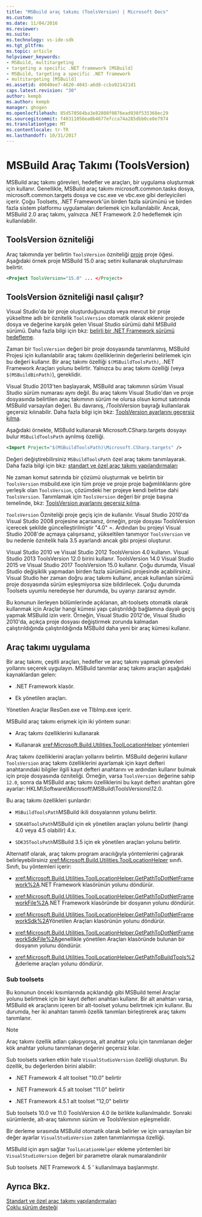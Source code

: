 ```yaml
---
title: "MSBuild araç takımı (ToolsVersion) | Microsoft Docs"
ms.custom: 
ms.date: 11/04/2016
ms.reviewer: 
ms.suite: 
ms.technology: vs-ide-sdk
ms.tgt_pltfrm: 
ms.topic: article
helpviewer_keywords:
- MSBuild, multitargeting
- targeting a specific .NET framework [MSBuild]
- MSBuild, targeting a specific .NET framework
- multitargeting [MSBuild]
ms.assetid: 40040ee7-4620-4043-a6d8-ccba921421d1
caps.latest.revision: "30"
author: kempb
ms.author: kempb
manager: ghogen
ms.openlocfilehash: 85d570564ba3e82808f0876ead938f535368ec29
ms.sourcegitcommit: f40311056ea0b4677efcca74a285dbb0ce0e7974
ms.translationtype: MT
ms.contentlocale: tr-TR
ms.lasthandoff: 10/31/2017
---
```

# <a name="msbuild-toolset-toolsversion"></a>MSBuild Araç Takımı (ToolsVersion)
MSBuild araç takımı görevleri, hedefler ve araçları, bir uygulama oluşturmak için kullanır. Genellikle, MSBuild araç takımı microsoft.common.tasks dosya, microsoft.common.targets dosya ve csc.exe ve vbc.exe gibi derleyicileri içerir. Çoğu Toolsets, .NET Framework'ün birden fazla sürümünü ve birden fazla sistem platformu uygulamaları derlemek için kullanılabilir. Ancak, MSBuild 2.0 araç takımı, yalnızca .NET Framework 2.0 hedeflemek için kullanılabilir.  
  
## <a name="toolsversion-attribute"></a>ToolsVersion özniteliği  
 Araç takımında yer belirtin `ToolsVersion` özniteliği [proje](../msbuild/project-element-msbuild.md) proje öğesi. Aşağıdaki örnek proje MSBuild 15.0 araç setini kullanarak oluşturulması belirtir.  
  
```xml  
<Project ToolsVersion="15.0" ... </Project>  
```  
  
## <a name="how-the-toolsversion-attribute-works"></a>ToolsVersion özniteliği nasıl çalışır?  
 Visual Studio'da bir proje oluşturduğunuzda veya mevcut bir proje yükseltme adlı bir öznitelik `ToolsVersion` otomatik olarak eklenir projede dosya ve değerine karşılık gelen Visual Studio sürümü dahil MSBuild sürümü. Daha fazla bilgi için bkz: [belirli bir .NET Framework sürümü hedefleme](../ide/targeting-a-specific-dotnet-framework-version.md).  
  
 Zaman bir `ToolsVersion` değeri bir proje dosyasında tanımlanmış, MSBuild Projesi için kullanılabilir araç takımı özelliklerinin değerlerini belirlemek için bu değeri kullanır. Bir araç takımı özelliği `$(MSBuildToolsPath)`, .NET Framework Araçları yolunu belirtir. Yalnızca bu araç takımı özelliği (veya `$(MSBuildBinPath)`), gereklidir.  
  
 Visual Studio 2013'ten başlayarak, MSBuild araç takımının sürüm Visual Studio sürüm numarası aynı değil. Bu araç takımı Visual Studio'dan ve proje dosyasında belirtilen araç takımının sürüm ne olursa olsun komut satırında MSBuild varsayılan değeri.  Bu davranış, /ToolsVersion bayrağı kullanılarak geçersiz kılınabilir. Daha fazla bilgi için bkz: [ToolsVersion ayarlarını geçersiz kılma](../msbuild/overriding-toolsversion-settings.md).  
  
 Aşağıdaki örnekte, MSBuild kullanarak Microsoft.CSharp.targets dosyayı bulur `MSBuildToolsPath` ayrılmış özelliği.  
  
```xml  
<Import Project="$(MSBuildToolsPath)\Microsoft.CSharp.targets" />  
```  
  
 Değeri değiştirebilirsiniz `MSBuildToolsPath` özel araç takımı tanımlayarak. Daha fazla bilgi için bkz: [standart ve özel araç takımı yapılandırmaları](../msbuild/standard-and-custom-toolset-configurations.md)  
  
 Ne zaman komut satırında bir çözümü oluşturmak ve belirtin bir `ToolsVersion` msbuild.exe için tüm proje ve proje proje bağımlılıklarını göre yerleşik olan `ToolsVersion`, çözümdeki her projeye kendi belirtse dahi `ToolsVersion`. Tanımlamak için `ToolsVersion` değeri bir proje başına temelinde, bkz: [ToolsVersion ayarlarını geçersiz kılma](../msbuild/overriding-toolsversion-settings.md).  
  
 `ToolsVersion` Özniteliği proje geçiş için de kullanılır. Visual Studio 2010'da Visual Studio 2008 projesine açarsanız, örneğin, proje dosyası ToolsVersion içerecek şekilde güncelleştirilmiştir "4.0" =. Ardından bu projeyi Visual Studio 2008'de açmaya çalışırsanız, yükseltilen tanımıyor `ToolsVersion` ve bu nedenle öznitelik hala 3.5 ayarlandı ancak gibi projesi oluşturur.  
  
 Visual Studio 2010 ve Visual Studio 2012 ToolsVersion 4.0 kullanın. Visual Studio 2013 ToolsVersion 12.0 birini kullanır. ToolsVersion 14.0 Visual Studio 2015 ve Visual Studio 2017 ToolsVersion 15.0 kullanır. Çoğu durumda, Visual Studio değişiklik yapmadan birden fazla sürümünü projesinde açabilirsiniz. Visual Studio her zaman doğru araç takımı kullanır, ancak kullanılan sürümü proje dosyasında sürüm eşleşmiyorsa size bildirilecek. Çoğu durumda Toolsets uyumlu neredeyse her durumda, bu uyarıyı zararsız aynıdır.  
  
 Bu konunun ilerleyen bölümlerinde açıklanan, alt-toolsets otomatik olarak kullanmak için Araçlar hangi kümesi yapı çalıştırıldığı bağlamına dayalı geçiş yapmak MSBuild izin verir. Örneğin, Visual Studio 2012'de, Visual Studio 2010'da, açıkça proje dosyası değiştirmek zorunda kalmadan çalıştırıldığında çalıştırıldığında MSBuild daha yeni bir araç kümesi kullanır.  
  
## <a name="toolset-implementation"></a>Araç takımı uygulama  
 Bir araç takımı, çeşitli araçları, hedefler ve araç takımı yapmak görevleri yollarını seçerek uygulayın. MSBuild tanımlar araç takımı araçları aşağıdaki kaynaklardan gelen:  
  
-   .NET Framework klasör.  
  
-   Ek yönetilen araçları.  
  
 Yönetilen Araçlar ResGen.exe ve TlbImp.exe içerir.  
  
 MSBuild araç takımı erişmek için iki yöntem sunar:  
  
-   Araç takımı özelliklerini kullanarak  
  
-   Kullanarak <xref:Microsoft.Build.Utilities.ToolLocationHelper> yöntemleri  
  
 Araç takımı özelliklerini araçları yollarını belirtin. MSBuild değerini kullanır `ToolsVersion` araç takımı özelliklerini ayarlamak için kayıt defteri anahtarındaki bilgiler ilgili kayıt defteri anahtarını ve ardından kullanır bulmak için proje dosyasında özniteliği. Örneğin, varsa `ToolsVersion` değerine sahip `12.0`, sonra da MSBuild araç takımı özelliklerini bu kayıt defteri anahtarı göre ayarlar: HKLM\Software\Microsoft\MSBuild\ToolsVersions\12.0.  
  
 Bu araç takımı özellikleri şunlardır:  
  
-   `MSBuildToolsPath`MSBuild ikili dosyalarının yolunu belirtir.  
  
-   `SDK40ToolsPath`MSBuild için ek yönetilen araçları yolunu belirtir (hangi 4.0 veya 4.5 olabilir) 4.x.  
  
-   `SDK35ToolsPath`MSBuild 3.5 için ek yönetilen araçları yolunu belirtir.  
  
 Alternatif olarak, araç takımı program aracılığıyla yöntemlerini çağırarak belirleyebilirsiniz <xref:Microsoft.Build.Utilities.ToolLocationHelper> sınıfı. Sınıfı, bu yöntemleri içerir:  
  
-   <xref:Microsoft.Build.Utilities.ToolLocationHelper.GetPathToDotNetFramework%2A>.NET Framework klasörünün yolunu döndürür.  
  
-   <xref:Microsoft.Build.Utilities.ToolLocationHelper.GetPathToDotNetFrameworkFile%2A>.NET Framework klasöründe bir dosyanın yolunu döndürür.  
  
-   <xref:Microsoft.Build.Utilities.ToolLocationHelper.GetPathToDotNetFrameworkSdk%2A>Yönetilen Araçları klasörünün yolunu döndürür.  
  
-   <xref:Microsoft.Build.Utilities.ToolLocationHelper.GetPathToDotNetFrameworkSdkFile%2A>genellikle yönetilen Araçları klasöründe bulunan bir dosyanın yolunu döndürür.  
  
-   <xref:Microsoft.Build.Utilities.ToolLocationHelper.GetPathToBuildTools%2A>derleme araçları yolunu döndürür.  
  
### <a name="sub-toolsets"></a>Sub toolsets  
 Bu konunun önceki kısımlarında açıklandığı gibi MSBuild temel Araçlar yolunu belirtmek için bir kayıt defteri anahtarı kullanır. Bir alt anahtarı varsa, MSBuild ek araçlarını içeren bir alt-toolset yolunu belirtmek için kullanır. Bu durumda, her iki anahtarı tanımlı özellik tanımları birleştirerek araç takımı tanımlanır.  
  
> [!NOTE]
>  Araç takımı özellik adları çakışıyorsa, alt anahtar yolu için tanımlanan değer kök anahtar yolunu tanımlanan değerini geçersiz kılar.  
  
 Sub toolsets varken etkin hale `VisualStudioVersion` özelliği oluşturun. Bu özellik, bu değerlerden birini alabilir:  
  
-   .NET Framework 4 alt toolset "10.0" belirtir  
  
-   .NET Framework 4.5 alt toolset "11.0" belirtir  
  
-   .NET Framework 4.5.1 alt toolset "12,0" belirtir  
  
 Sub toolsets 10.0 ve 11.0 ToolsVersion 4.0 ile birlikte kullanılmalıdır. Sonraki sürümlerde, alt-araç takımının sürüm ve ToolsVersion eşleşmelidir.  
  
 Bir derleme sırasında MSBuild otomatik olarak belirler ve için varsayılan bir değer ayarlar `VisualStudioVersion` zaten tanımlanmışsa özelliği.  
  
 MSBuild için aşırı sağlar `ToolLocationHelper` ekleme yöntemleri bir `VisualStudioVersion` değeri bir parametre olarak numaralandırılır  
  
 Sub toolsets .NET Framework 4. 5 ' kullanılmaya başlanmıştır.  
  
## <a name="see-also"></a>Ayrıca Bkz.  
 [Standart ve özel araç takımı yapılandırmaları](../msbuild/standard-and-custom-toolset-configurations.md)   
 [Çoklu sürüm desteği](../msbuild/msbuild-multitargeting-overview.md)

